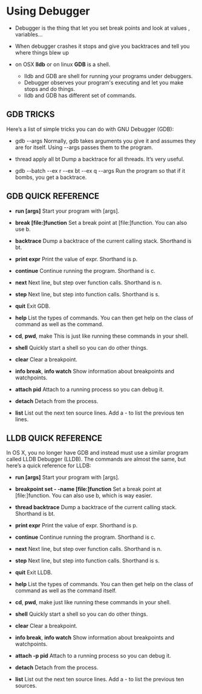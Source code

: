 
# Using Debugger

* Debugger is the thing that let you set break points and look at values , variables...

* When debugger crashes it stops and give you backtraces and tell you where things blew up

* on OSX **lldb** or on linux **GDB** is a shell. 
	* lldb and GDB are shell for running your programs under debuggers.
	* Debugger observes your program's executing and let you make stops and do things.  
	* lldb and GDB has different set of commands.

## GDB TRICKS
Here’s a list of simple tricks you can do with GNU Debugger (GDB):

* gdb --args Normally, gdb takes arguments you give it and assumes they are for itself. Using --args passes them to the program.

* thread apply all bt Dump a backtrace for all threads. It’s very useful.

* gdb --batch --ex r --ex bt --ex q --args Run the program so that if it bombs, you get a backtrace.

## GDB QUICK REFERENCE


* **run [args]** Start your program with [args].


* **break [file:]function** Set a break point at [file:]function. You can also use b.


* **backtrace** Dump a backtrace of the current calling stack. Shorthand is bt.


* **print expr** Print the value of expr. Shorthand is p.


* **continue** Continue running the program. Shorthand is c.


* **next** Next line, but step over function calls. Shorthand is n.


* **step** Next line, but step into function calls. Shorthand is s.


* **quit** Exit GDB.


* **help** List the types of commands. You can then get help on the class of command as well as the command.

* **cd**, **pwd**, make This is just like running these commands in your shell.


* **shell** Quickly start a shell so you can do other things.


* **clear** Clear a breakpoint.


* **info break**, **info watch** Show information about breakpoints and watchpoints.


* **attach pid** Attach to a running process so you can debug it.


* **detach** Detach from the process.

* **list** List out the next ten source lines. Add a - to list the previous ten lines.


## LLDB QUICK REFERENCE


In OS X, you no longer have GDB and instead must use a similar program called LLDB Debugger (LLDB). The commands are almost the same, but here’s a quick reference for LLDB:


* **run [args]** Start your program with [args].


* **breakpoint set - -name [file:]function** Set a break point at [file:]function. You can also use b, which is way easier.


* **thread backtrace** Dump a backtrace of the current calling stack. Shorthand is bt.


* **print expr** Print the value of expr. Shorthand is p.


* **continue** Continue running the program. Shorthand is c.


* **next** Next line, but step over function calls. Shorthand is n.


* **step** Next line, but step into function calls. Shorthand is s.


* **quit** Exit LLDB.


* **help** List the types of commands. You can then get help on the class of command as well as the command itself.


* **cd**, **pwd**, make just like running these commands in your shell.


* **shell** Quickly start a shell so you can do other things.


* **clear** Clear a breakpoint.


* **info break**, **info watch** Show information about breakpoints and watchpoints.


* **attach -p pid** Attach to a running process so you can debug it.

* **detach** Detach from the process.

* **list** List out the next ten source lines. Add a - to list the previous ten sources.